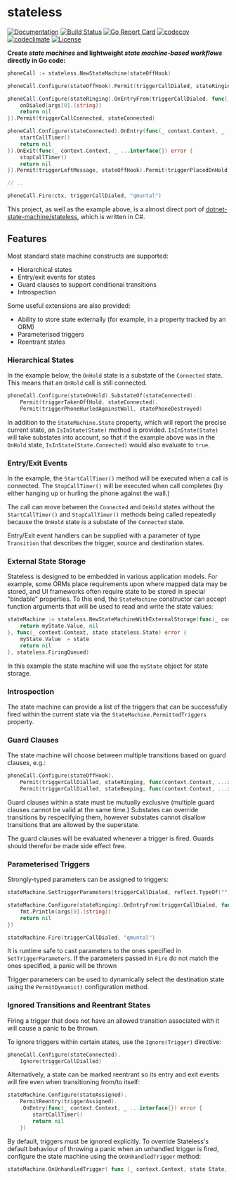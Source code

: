# stateless

[![Documentation](https://godoc.org/github.com/qmuntal/stateless?status.svg)](https://godoc.org/github.com/qmuntal/stateless)
[![Build Status](https://travis-ci.com/qmuntal/stateless.svg?branch=master)](https://travis-ci.com/qmuntal/stateless)
[![Go Report Card](https://goreportcard.com/badge/github.com/qmuntal/stateless)](https://goreportcard.com/report/github.com/qmuntal/stateless)
[![codecov](https://coveralls.io/repos/github/qmuntal/stateless/badge.svg)](https://coveralls.io/github/qmuntal/stateless?branch=master)
[![codeclimate](https://codeclimate.com/github/qmuntal/stateless/badges/gpa.svg)](https://codeclimate.com/github/qmuntal/stateless)
[![License](https://img.shields.io/badge/License-BSD%202--Clause-orange.svg)](https://opensource.org/licenses/MIT)

**Create *state machines* and lightweight *state machine-based workflows* directly in Go code:**

```go
phoneCall := stateless.NewStateMachine(stateOffHook)

phoneCall.Configure(stateOffHook).Permit(triggerCallDialed, stateRinging)

phoneCall.Configure(stateRinging).OnEntryFrom(triggerCallDialed, func(_ context.Context, args ...interface{}) error {
    onDialed(args[0].(string))
    return nil
}).Permit(triggerCallConnected, stateConnected)

phoneCall.Configure(stateConnected).OnEntry(func(_ context.Context, _ ...interface{}) error {
    startCallTimer()
    return nil
}).OnExit(func(_ context.Context, _ ...interface{}) error {
    stopCallTimer()
    return nil
}).Permit(triggerLeftMessage, stateOffHook).Permit(triggerPlacedOnHold, stateOnHold)

// .. 

phoneCall.Fire(ctx, triggerCallDialed, "qmuntal")
```

This project, as well as the example above, is a almost direct port of [dotnet-state-machine/stateless](https://github.com/dotnet-state-machine/stateless), which is written in C#.

## Features

Most standard state machine constructs are supported:

 * Hierarchical states
 * Entry/exit events for states
 * Guard clauses to support conditional transitions
 * Introspection

Some useful extensions are also provided:

 * Ability to store state externally (for example, in a property tracked by an ORM)
 * Parameterised triggers
 * Reentrant states

### Hierarchical States

In the example below, the `OnHold` state is a substate of the `Connected` state. This means that an `OnHold` call is still connected.

```go
phoneCall.Configure(stateOnHold).SubstateOf(stateConnected).
    Permit(triggerTakenOffHold, stateConnected).
    Permit(triggerPhoneHurledAgainstWall, statePhoneDestroyed)
```

In addition to the `StateMachine.State` property, which will report the precise current state, an `IsInState(State)` method is provided. `IsInState(State)` will take substates into account, so that if the example above was in the `OnHold` state, `IsInState(State.Connected)` would also evaluate to `true`.

### Entry/Exit Events

In the example, the `StartCallTimer()` method will be executed when a call is connected. The `StopCallTimer()` will be executed when call completes (by either hanging up or hurling the phone against the wall.)

The call can move between the `Connected` and `OnHold` states without the `StartCallTimer()` and `StopCallTimer()` methods being called repeatedly because the `OnHold` state is a substate of the `Connected` state.

Entry/Exit event handlers can be supplied with a parameter of type `Transition` that describes the trigger, source and destination states.

### External State Storage

Stateless is designed to be embedded in various application models. For example, some ORMs place requirements upon where mapped data may be stored, and UI frameworks often require state to be stored in special "bindable" properties. To this end, the `StateMachine` constructor can accept function arguments that will be used to read and write the state values:

```go
stateMachine := stateless.NewStateMachineWithExternalStorage(func(_ context.Context) (stateless.State, error) {
    return myState.Value, nil
}, func(_ context.Context, state stateless.State) error {
    myState.Value  = state
    return nil
}, stateless.FiringQueued)
```

In this example the state machine will use the `myState` object for state storage.

### Introspection

The state machine can provide a list of the triggers that can be successfully fired within the current state via the `StateMachine.PermittedTriggers` property.

### Guard Clauses

The state machine will choose between multiple transitions based on guard clauses, e.g.:

```go
phoneCall.Configure(stateOffHook).
    Permit(triggerCallDialled, stateRinging, func(context.Context, ...interface{}) bool {return IsValidNumber()}).
    Permit(triggerCallDialled, stateBeeping, func(context.Context, ...interface{}) bool {return IsValidNumber()})
```

Guard clauses within a state must be mutually exclusive (multiple guard clauses cannot be valid at the same time.) Substates can override transitions by respecifying them, however substates cannot disallow transitions that are allowed by the superstate.

The guard clauses will be evaluated whenever a trigger is fired. Guards should therefor be made side effect free.

### Parameterised Triggers

Strongly-typed parameters can be assigned to triggers:

```go
stateMachine.SetTriggerParameters(triggerCallDialed, reflect.TypeOf(""))

stateMachine.Configure(stateRinging).OnEntryFrom(triggerCallDialed, func(_ context.Context, args ...interface{}) error {
    fmt.Println(args[0].(string))
    return nil
})

stateMachine.Fire(triggerCallDialed, "qmuntal")
```

It is runtime safe to cast parameters to the ones specified in `SetTriggerParameters`. If the parameters passed in `Fire` do not match the ones specified, a panic will be thrown

Trigger parameters can be used to dynamically select the destination state using the `PermitDynamic()` configuration method.

### Ignored Transitions and Reentrant States

Firing a trigger that does not have an allowed transition associated with it will cause a panic to be thrown.

To ignore triggers within certain states, use the `Ignore(Trigger)` directive:

```go
phoneCall.Configure(stateConnected).
    Ignore(triggerCallDialled)
```

Alternatively, a state can be marked reentrant so its entry and exit events will fire even when transitioning from/to itself:

```go
stateMachine.Configure(stateAssigned).
    PermitReentry(triggerAssigned).
    .OnEntry(func(_ context.Context, _ ...interface{}) error {
        startCallTimer()
        return nil
    })
```

By default, triggers must be ignored explicitly. To override Stateless's default behaviour of throwing a panic when an unhandled trigger is fired, configure the state machine using the `OnUnhandledTrigger` method:

```go
stateMachine.OnUnhandledTrigger( func (_ context.Context, state State, trigger Trigger, unmetGuards []string) {})
```

